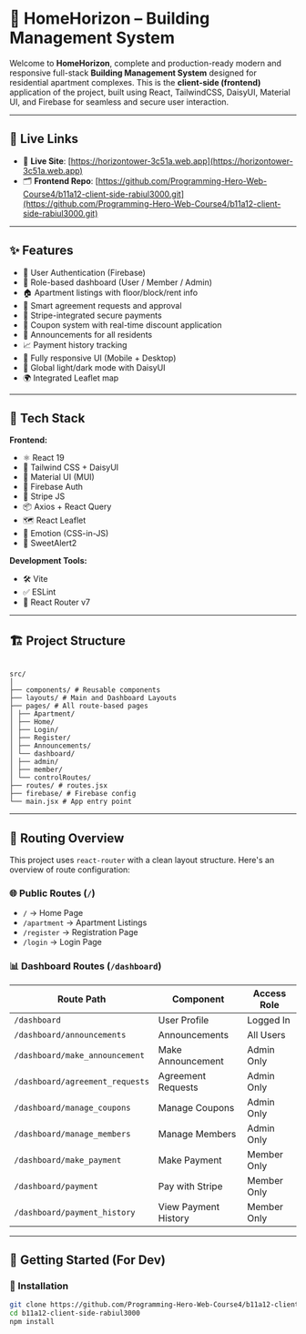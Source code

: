 # 🏢 HomeHorizon – Building Management System

Welcome to **HomeHorizon**, complete and production-ready modern and responsive full-stack **Building Management System** designed for residential apartment complexes. This is the **client-side (frontend)** application of the project, built using React, TailwindCSS, DaisyUI, Material UI, and Firebase for seamless and secure user interaction.

---

## 🔗 Live Links

- 🚀 **Live Site**: [https://horizontower-3c51a.web.app](https://horizontower-3c51a.web.app)
- 🗂️ **Frontend Repo**: [https://github.com/Programming-Hero-Web-Course4/b11a12-client-side-rabiul3000.git](https://github.com/Programming-Hero-Web-Course4/b11a12-client-side-rabiul3000.git)

---

## ✨ Features

- 🔐 User Authentication (Firebase)
- 👥 Role-based dashboard (User / Member / Admin)
- 🏠 Apartment listings with floor/block/rent info
- 📄 Smart agreement requests and approval
- 💸 Stripe-integrated secure payments
- 🧾 Coupon system with real-time discount application
- 📢 Announcements for all residents
- 📈 Payment history tracking
- 📱 Fully responsive UI (Mobile + Desktop)
- 🌙 Global light/dark mode with DaisyUI
- 🌍 Integrated Leaflet map

---

## 🧰 Tech Stack

**Frontend:**

- ⚛️ React 19
- 🎨 Tailwind CSS + DaisyUI
- 🧱 Material UI (MUI)
- 🔐 Firebase Auth
- 🧾 Stripe JS
- 📦 Axios + React Query
- 🗺️ React Leaflet
- 💅 Emotion (CSS-in-JS)
- 🧠 SweetAlert2

**Development Tools:**

- 🛠️ Vite
- ✅ ESLint
- 🔄 React Router v7

---

## 🏗️ Project Structure
```

src/
│
├── components/ # Reusable components
├── layouts/ # Main and Dashboard Layouts
├── pages/ # All route-based pages
│ ├── Apartment/
│ ├── Home/
│ ├── Login/
│ ├── Register/
│ ├── Announcements/
│ └── dashboard/
│ ├── admin/
│ ├── member/
│ └── controlRoutes/
├── routes/ # routes.jsx
├── firebase/ # Firebase config
└── main.jsx # App entry point

```

---

## 🔄 Routing Overview

This project uses `react-router` with a clean layout structure. Here's an overview of route configuration:

### 🌐 Public Routes (`/`)

- `/` → Home Page
- `/apartment` → Apartment Listings
- `/register` → Registration Page
- `/login` → Login Page

### 📊 Dashboard Routes (`/dashboard`)

| Route Path                     | Component                | Access Role  |
|-----------------------------   |--------------------------|--------------|
| `/dashboard`                   | User Profile             | Logged In    |
| `/dashboard/announcements`     | Announcements            | All Users    |
| `/dashboard/make_announcement` | Make Announcement        | Admin Only   |
| `/dashboard/agreement_requests`| Agreement Requests       | Admin Only   |
| `/dashboard/manage_coupons`    | Manage Coupons           | Admin Only   |
| `/dashboard/manage_members`    | Manage Members           | Admin Only   |
| `/dashboard/make_payment`      | Make Payment             | Member Only  |
| `/dashboard/payment`           | Pay with Stripe          | Member Only  |
| `/dashboard/payment_history`   | View Payment History     | Member Only  |

---

## 🚀 Getting Started (For Dev)

### 🔧 Installation

```bash
git clone https://github.com/Programming-Hero-Web-Course4/b11a12-client-side-rabiul3000.git
cd b11a12-client-side-rabiul3000
npm install
